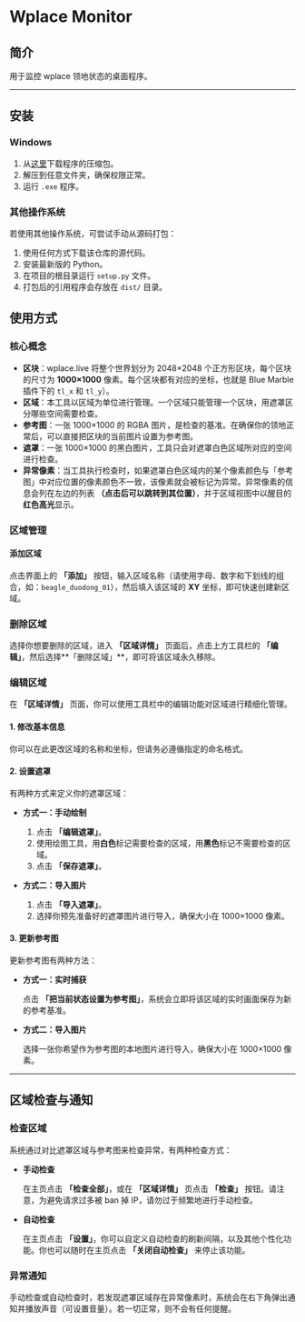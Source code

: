 # Wplace Monitor

## 简介
用于监控 wplace 领地状态的桌面程序。

---

## 安装
### Windows
1. 从[这里](https://github.com/kompl3xpr/wplace_monitor_py/releases/latest/download/wplace_monitor_gui_windows_x64.zip)下载程序的压缩包。
2. 解压到任意文件夹，确保权限正常。
3. 运行 `.exe` 程序。

### 其他操作系统
若使用其他操作系统，可尝试手动从源码打包：
1. 使用任何方式下载该仓库的源代码。
2. 安装最新版的 Python。
3. 在项目的根目录运行 `setup.py` 文件。
4. 打包后的引用程序会存放在 `dist/` 目录。



## 使用方式

### 核心概念

* **区块**：wplace.live 将整个世界划分为 2048×2048 个正方形区块，每个区块的尺寸为 **1000×1000** 像素。每个区块都有对应的坐标，也就是 Blue Marble 插件下的 `tl_x` 和 `tl_y`）。
* **区域**：本工具以区域为单位进行管理。一个区域只能管理一个区块，用遮罩区分哪些空间需要检查。
* **参考图**：一张 1000×1000 的 RGBA 图片，是检查的基准。在确保你的领地正常后，可以直接把区块的当前图片设置为参考图。
* **遮罩**：一张 1000×1000 的黑白图片，工具只会对遮罩白色区域所对应的空间进行检查。
* **异常像素**：当工具执行检查时，如果遮罩白色区域内的某个像素颜色与「参考图」中对应位置的像素颜色不一致，该像素就会被标记为异常。异常像素的信息会列在左边的列表 **（点击后可以跳转到其位置）**，并于区域视图中以醒目的**红色高光**显示。


### 区域管理

#### 添加区域

点击界面上的 **「添加」** 按钮，输入区域名称（请使用字母、数字和下划线的组合，如：`beagle_duodong_01`），然后填入该区域的 **XY** 坐标，即可快速创建新区域。

### 删除区域

选择你想要删除的区域，进入 **「区域详情」** 页面后，点击上方工具栏的 **「编辑」**，然后选择**「删除区域」**，即可将该区域永久移除。

### 编辑区域

在 **「区域详情」** 页面，你可以使用工具栏中的编辑功能对区域进行精细化管理。

#### 1. 修改基本信息
你可以在此更改区域的名称和坐标，但请务必遵循指定的命名格式。

#### 2. 设置遮罩
有两种方式来定义你的遮罩区域：
* **方式一：手动绘制**

    1.  点击 **「编辑遮罩」**。
    2.  使用绘图工具，用**白色**标记需要检查的区域，用**黑色**标记不需要检查的区域。
    3.  点击 **「保存遮罩」**。

* **方式二：导入图片**

    1.  点击 **「导入遮罩」**。
    2.  选择你预先准备好的遮罩图片进行导入，确保大小在 1000×1000 像素。

#### 3. 更新参考图
更新参考图有两种方法：
* **方式一：实时捕获**

    点击 **「把当前状态设置为参考图」**，系统会立即将该区域的实时画面保存为新的参考基准。
* **方式二：导入图片**

    选择一张你希望作为参考图的本地图片进行导入，确保大小在 1000×1000 像素。

---

## 区域检查与通知

### 检查区域

系统通过对比遮罩区域与参考图来检查异常，有两种检查方式：

* **手动检查**

    在主页点击 **「检查全部」**，或在 **「区域详情」** 页点击 **「检查」** 按钮。请注意，为避免请求过多被 ban 掉 IP，请勿过于频繁地进行手动检查。

* **自动检查**

    在主页点击 **「设置」**，你可以自定义自动检查的刷新间隔，以及其他个性化功能。你也可以随时在主页点击 **「关闭自动检查」** 来停止该功能。

### 异常通知

手动检查或自动检查时，若发现遮罩区域存在异常像素时，系统会在右下角弹出通知并播放声音（可设置音量）。若一切正常，则不会有任何提醒。